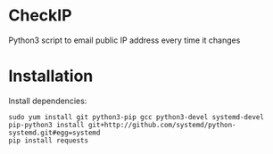 CheckIP
=========
Python3 script to email public IP address every time it changes


Installation
============
Install dependencies:

    sudo yum install git python3-pip gcc python3-devel systemd-devel
    pip-python3 install git+http://github.com/systemd/python-systemd.git#egg=systemd
    pip install requests

